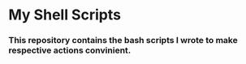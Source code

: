 # My Shell Scripts

### This repository contains the bash scripts I wrote to make respective actions convinient.